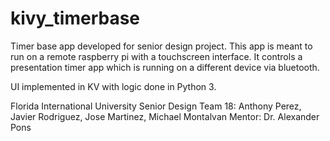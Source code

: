 # kivy_timerbase

Timer base app developed for senior design project. This app is meant to run on a remote raspberry pi with a touchscreen interface.
It controls a presentation timer app which is running on a different device via bluetooth. 

UI implemented in KV with logic done in Python 3.

Florida International University
Senior Design Team 18: Anthony Perez, Javier Rodriguez, Jose Martinez, Michael Montalvan
Mentor: Dr. Alexander Pons
